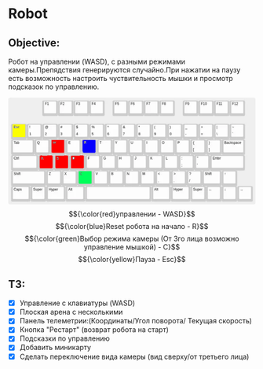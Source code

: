 # Robot

## Objective:

Робот на управлении (WASD), с разными режимами камеры.Препядствия генерируются случайно.При нажатии на паузу есть возможность настроить чуствительность мышки и просмотр подсказок по управлению.

 ![](https://raw.githubusercontent.com/Wanna-Be-Dev/TestRobot/refs/heads/master/Assets/Materials/keyboard.png)  
$${\color{red}управлении - WASD}$$
$${\color{blue}Reset робота на начало - R}$$
$${\color{green}Выбор режима камеры (От 3го лица возможно управление мышкой) - C}$$
$${\color{yellow}Пауза - Esc}$$
 
## ТЗ:
- [x] Управление с клавиатуры (WASD)
- [x] Плоская арена с несколькими 
- [x] Панель телеметрии:(Координаты/Угол поворота/ Текущая скорость)
- [x] Кнопка "Рестарт" (возврат робота на старт)
- [x] Подсказки по управлению
- [x] Добавить миникарту
- [x] Сделать переключение вида камеры (вид сверху/от третьего лица)
